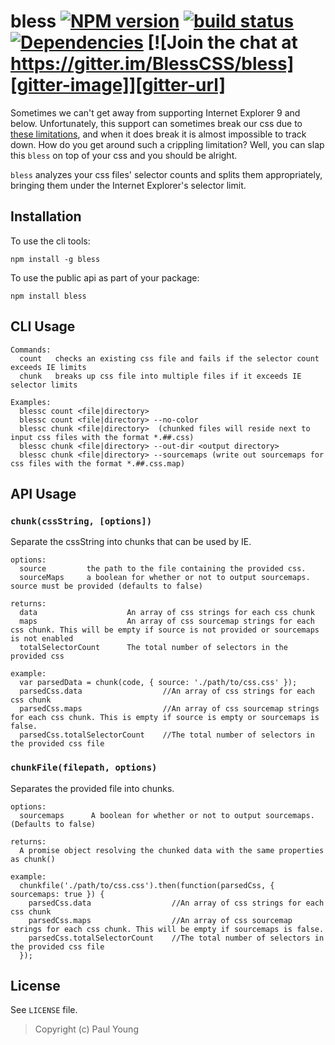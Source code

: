# bless [![NPM version][npm-image]][npm-url] [![build status][travis-image]][travis-url] [![Dependencies][dependencies-image]][dependencies-url] [![Join the chat at https://gitter.im/BlessCSS/bless][gitter-image]][gitter-url]

Sometimes we can't get away from supporting Internet Explorer 9 and below. Unfortunately, this support can sometimes break our css due to [these limitations](http://blogs.msdn.com/b/ieinternals/archive/2011/05/14/10164546.aspx), and when it does break it is almost impossible to track down. How do you get around such a crippling limitation? Well, you can slap this `bless` on top of your css and you should be alright.

`bless` analyzes your css files' selector counts and splits them appropriately, bringing them under the Internet Explorer's selector limit.

## Installation

To use the cli tools:
```
npm install -g bless
```

To use the public api as part of your package:
```
npm install bless
```

## CLI Usage

```
Commands:
  count   checks an existing css file and fails if the selector count exceeds IE limits
  chunk   breaks up css file into multiple files if it exceeds IE selector limits

Examples:
  blessc count <file|directory>
  blessc count <file|directory> --no-color
  blessc chunk <file|directory>  (chunked files will reside next to input css files with the format *.##.css)
  blessc chunk <file|directory> --out-dir <output directory>
  blessc chunk <file|directory> --sourcemaps (write out sourcemaps for css files with the format *.##.css.map)
```

## API Usage

### `chunk(cssString, [options])`
Separate the cssString into chunks that can be used by IE.
```
options:
  source         the path to the file containing the provided css.
  sourceMaps     a boolean for whether or not to output sourcemaps. source must be provided (defaults to false)

returns:
  data                    An array of css strings for each css chunk
  maps                    An array of css sourcemap strings for each css chunk. This will be empty if source is not provided or sourcemaps is not enabled
  totalSelectorCount      The total number of selectors in the provided css

example:
  var parsedData = chunk(code, { source: './path/to/css.css' });
  parsedCss.data                  //An array of css strings for each css chunk
  parsedCss.maps                  //An array of css sourcemap strings for each css chunk. This is empty if source is empty or sourcemaps is false.
  parsedCss.totalSelectorCount    //The total number of selectors in the provided css file
```

### `chunkFile(filepath, options)`
Separates the provided file into chunks.
```
options:
  sourcemaps      A boolean for whether or not to output sourcemaps. (Defaults to false)

returns:
  A promise object resolving the chunked data with the same properties as chunk()

example:
  chunkfile('./path/to/css.css').then(function(parsedCss, { sourcemaps: true }) {
    parsedCss.data                  //An array of css strings for each css chunk
    parsedCss.maps                  //An array of css sourcemap strings for each css chunk. This will be empty if sourcemaps is false.
    parsedCss.totalSelectorCount    //The total number of selectors in the provided css file
  });
```

## License

See `LICENSE` file.

> Copyright (c) Paul Young

[npm-url]: https://npmjs.org/package/bless
[npm-image]: http://img.shields.io/npm/v/bless.svg

[travis-url]: https://travis-ci.org/BlessCSS/bless
[travis-image]: https://travis-ci.org/BlessCSS/bless.svg?branch=master

[dependencies-url]: https://david-dm.org/BlessCSS/bless
[dependencies-image]: https://david-dm.org/BlessCSS/bless.svg

[gitter-image]: https://badges.gitter.im/Join%20Chat.svg
[gitter-url]: https://gitter.im/BlessCSS/bless
